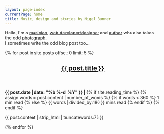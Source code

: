 ```yaml
---
layout: page-index
currentPage: home
title: Music, design and stories by Nigel Bunner
---
```

<div class="home-intro">
<div>Hello, I'm a <a href="/music.html">musician</a>, <a href="/web-portfolio.html">web developer/designer</a> and <a href="/stories.html">author</a> who also takes the odd <a href="/photos.html">photograph</a>.</div>
<div>I sometimes write the odd blog post too&hellip;</div>
</div>	



{% for post in site.posts offset: 0 limit: 5 %}
<article class="post">	
	<header class="article-header"><h2><a class="post-link" href="{{ post.url | prepend: site.baseurl }}">{{ post.title }}</a></h2></header>
	<div class="post-meta-top">
		<div class="date">
			<span>
				<strong>{{ post.date | date: "%b %-d, %Y" }} | </strong>
				 {% if site.reading_time %}
			        <span class="entry-reading-time">
			          <i class="fa fa-clock-o"></i>
			          <span class="reading-time" title="Estimated read time">
					  {% assign words = post.content | number_of_words %}
					  {% if words < 360 %}
					    1 min read
					  {% else %}
					    {{ words | divided_by:180 }} mins read
					  {% endif %}
				 </span>
			        </span><!-- /.entry-reading-time -->
			        {% endif %} 
			</span>
		</div>
	</div>
	<p>{{ post.content | strip_html | truncatewords:75 }}</p>	
</article>  
{% endfor %}




